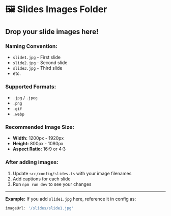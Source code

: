 # 🖼️ Slides Images Folder

## Drop your slide images here!

### Naming Convention:
- `slide1.jpg` - First slide
- `slide2.jpg` - Second slide
- `slide3.jpg` - Third slide
- etc.

### Supported Formats:
- `.jpg` / `.jpeg`
- `.png`
- `.gif`
- `.webp`

### Recommended Image Size:
- **Width:** 1200px - 1920px
- **Height:** 800px - 1080px
- **Aspect Ratio:** 16:9 or 4:3

### After adding images:
1. Update `src/config/slides.ts` with your image filenames
2. Add captions for each slide
3. Run `npm run dev` to see your changes

---

**Example:**
If you add `slide1.jpg` here, reference it in config as:
```typescript
imageUrl: '/slides/slide1.jpg'
```

